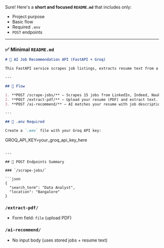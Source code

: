 Sure! Here's a **short and focused `README.md`** that includes only:

* Project purpose
* Basic flow
* Required `.env`
* `POST` endpoints

---

### ✅ Minimal `README.md`

```markdown
# 🧠 AI Job Recommendation API (FastAPI + Groq)

This FastAPI service scrapes job listings, extracts resume text from a PDF, and uses Groq's Mixtral model to recommend the top 5 job matches based on your resume.

---

## 🔁 Flow

1. **POST /scrape-jobs/** – Scrapes 15 jobs from LinkedIn, Indeed, Naukri.
2. **POST /extract-pdf/** – Upload your resume (PDF) and extract text.
3. **POST /ai-recommend/** – AI matches your resume with job descriptions and returns the top 5.

---

## 🔐 .env Required

Create a `.env` file with your Groq API key:

```

GROQ\_API\_KEY=your\_groq\_api\_key\_here

````

---

## 🔗 POST Endpoints Summary

### `/scrape-jobs/`

```json
{
  "search_term": "Data Analyst",
  "location": "Bangalore"
}
````

### `/extract-pdf/`

* Form field: `file` (upload PDF)

### `/ai-recommend/`

* No input body (uses stored jobs + resume text)



